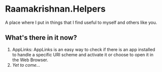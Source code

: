 # Raamakrishnan.Helpers
A place where I put in things that I find useful to myself and others like you.

## What's there in it now?
1. AppLinks:
AppLinks is an easy way to check if there is an app installed to handle a specific URI scheme and activate it or choose to open it in the Web Browser.
2. *Yet to come...*